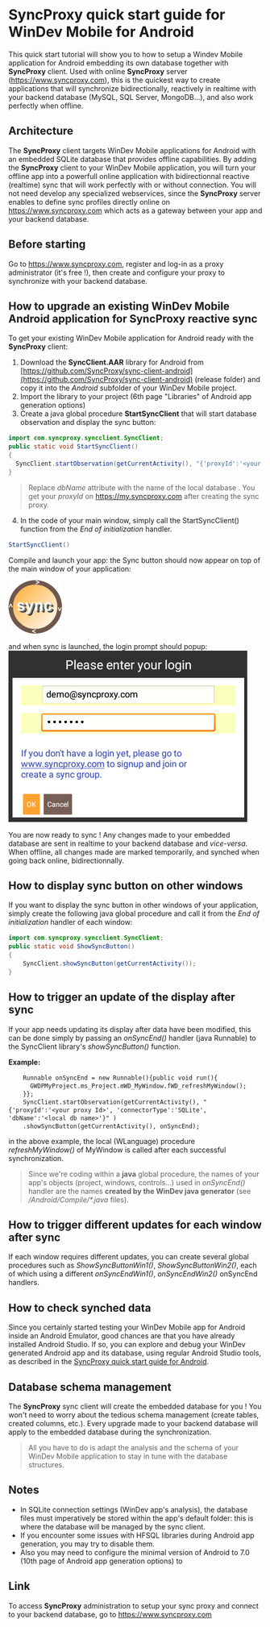 # SyncProxy quick start guide for WinDev Mobile for Android  

This quick start tutorial will show you to how to setup a Windev Mobile application for Android embedding its own database together with **SyncProxy** client. Used with online **SyncProxy** server (https://www.syncproxy.com), this is the quickest way to create applications that will synchronize bidirectionally, reactively in realtime with your backend database (MySQL, SQL Server, MongoDB...), and also work perfectly when offline.   
  

## Architecture  

The **SyncProxy** client targets WinDev Mobile applications for Android with an embedded SQLite database that provides offline capabilities. By adding the **SyncProxy** client to your WinDev Mobile application, you will turn your offline app into a powerfull online application with bidirectionnal reactive (realtime) sync that will work perfectly with or without connection. You will not need develop any specialized webservices, since the **SyncProxy** server enables to define sync profiles directly online on https://www.syncproxy.com which acts as a gateway between your app and your backend database.

## Before starting  

Go to https://www.syncproxy.com, register and log-in as a proxy administrator (it's free !), then create and configure your proxy to synchronize with your backend database.  
  

## How to upgrade an existing WinDev Mobile Android application for SyncProxy reactive sync  

To get your existing WinDev Mobile application for Android ready with the **SyncProxy** client:  

 1. Download the **SyncClient.AAR** library for Android from [https://github.com/SyncProxy/sync-client-android](https://github.com/SyncProxy/sync-client-android) (release folder) and copy it into the *Android* subfolder of your WinDev Mobile project.  
 2. Import the library to your project (6th page "Libraries" of Android app generation options)
 3. Create a java global procedure **StartSyncClient** that will start database  observation and display the sync button:

  ```java  
import com.syncproxy.syncclient.SyncClient;
public static void StartSyncClient()
{
	SyncClient.startObservation(getCurrentActivity(), "{'proxyId':'<your proxy Id>', 'connectorType':'SQLite', 'dbName':'<local db name>'}" ).showSyncButton(getCurrentActivity());
}
  ```  
>Replace *dbName* attribute with the name of the local database . You get your *proxyId* on https://my.syncproxy.com after creating the sync proxy.

 4. In the code of your main window, simply call the StartSyncClient() function from the *End of initialization* handler.

````java  
StartSyncClient()
````  
Compile and launch your app: the Sync button should now appear on top of the main window of your application:  

  ![sync button](https://raw.githubusercontent.com/syncproxy/syncproxy-quickstart-android/master/sync-icon.png)

and when sync is launched, the login prompt should popup:  
  ![login prompt](https://raw.githubusercontent.com/syncproxy/syncproxy-quickstart-android/master/login-prompt.png)
  
You are now ready to sync !  Any changes made to your embedded database are sent in realtime to your backend database and *vice-versa*. When offline, all changes made are marked temporarily, and synched when going back online, bidirectionnally.  

## How to display sync button on other windows
If you want to display the sync button in other windows of your application, simply create the following java global procedure and call it from the *End of initialization* handler of each window:  
````java  
import com.syncproxy.syncclient.SyncClient;
public static void ShowSyncButton()
{
	SyncClient.showSyncButton(getCurrentActivity());
}
```` 
## How to trigger an update of the display after sync
If your app needs updating its display after data have been modified, this can be done simply by passing an *onSyncEnd()* handler (java Runnable) to the SyncClient library's *showSyncButton()* function.

**Example:**
```
	Runnable onSyncEnd = new Runnable(){public void run(){
	  GWDPMyProject.ms_Project.mWD_MyWindow.fWD_refreshMyWindow();
	}};
	SyncClient.startObservation(getCurrentActivity(), "{'proxyId':'<your proxy Id>', 'connectorType':'SQLite', 'dbName':'<local db name>'}" )
	.showSyncButton(getCurrentActivity(), onSyncEnd);
```
in the above example, the local (WLanguage) procedure *refreshMyWindow()* of MyWindow is called after each successful synchronization.
>Since we're coding within a **java** global procedure, the names of your app's objects (project, windows, controls...) used in *onSyncEnd()* handler are the names **created by the WinDev java generator** (see */Android/Compile/\*.java* files).


## How to trigger different updates for each window after sync
If each window requires different updates, you can create several global procedures such as *ShowSyncButtonWin1()*, *ShowSyncButtonWin2()*, each of which using a different *onSyncEndWin1()*, *onSyncEndWin2()* onSyncEnd handlers.

## How to check synched data  

Since you certainly started testing your WinDev Mobile app for Android inside an Android Emulator, good chances are that you have already installed Android Studio. If so, you can explore and debug your WinDev generated Android app and its database, using regular Android Studio tools, as described in the [SyncProxy quick start guide for Android](https://github.com/SyncProxy/syncproxy-quickstart-android).

## Database schema management  

The **SyncProxy** sync client will create the embedded database for you !  You won't need to worry about the tedious schema management (create tables, created columns, etc.). Every upgrade made to your backend database will apply to the embedded database during the synchronization.
>All you have to do is adapt the analysis and the schema of your WinDev Mobile application to stay in tune with the database structures.
  
## Notes

 - In SQLite connection settings (WinDev app's analysis), the database files must imperatively be stored within the app's default folder: this is where the database will be managed by the sync client.
- If you encounter some issues with HFSQL libraries during Android app generation, you may try to disable them.
- Also you may need to configure the minimal version of Android to 7.0 (10th page of Android app generation options) to 
## Link  

To access **SyncProxy** administration to setup your sync proxy and connect to your backend database, go to https://www.syncproxy.com  